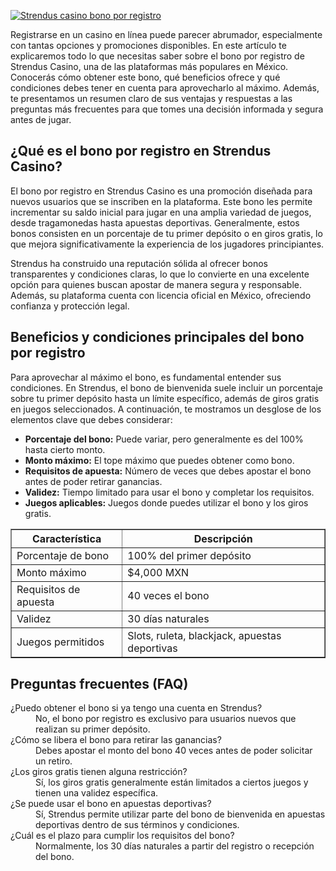 [![Strendus casino bono por registro](https://123-caf.pages.dev/gitsignup.png)](https://vrmoo.ru/Bt82HjjY)

<p>Registrarse en un casino en línea puede parecer abrumador, especialmente con tantas opciones y promociones disponibles. En este artículo te explicaremos todo lo que necesitas saber sobre el bono por registro de Strendus Casino, una de las plataformas más populares en México. Conocerás cómo obtener este bono, qué beneficios ofrece y qué condiciones debes tener en cuenta para aprovecharlo al máximo. Además, te presentamos un resumen claro de sus ventajas y respuestas a las preguntas más frecuentes para que tomes una decisión informada y segura antes de jugar.</p>  <h2>¿Qué es el bono por registro en Strendus Casino?</h2> <p>El bono por registro en Strendus Casino es una promoción diseñada para nuevos usuarios que se inscriben en la plataforma. Este bono les permite incrementar su saldo inicial para jugar en una amplia variedad de juegos, desde tragamonedas hasta apuestas deportivas. Generalmente, estos bonos consisten en un porcentaje de tu primer depósito o en giros gratis, lo que mejora significativamente la experiencia de los jugadores principiantes.</p> <p>Strendus ha construido una reputación sólida al ofrecer bonos transparentes y condiciones claras, lo que lo convierte en una excelente opción para quienes buscan apostar de manera segura y responsable. Además, su plataforma cuenta con licencia oficial en México, ofreciendo confianza y protección legal.</p>  <h2>Beneficios y condiciones principales del bono por registro</h2> <p>Para aprovechar al máximo el bono, es fundamental entender sus condiciones. En Strendus, el bono de bienvenida suele incluir un porcentaje sobre tu primer depósito hasta un límite específico, además de giros gratis en juegos seleccionados. A continuación, te mostramos un desglose de los elementos clave que debes considerar:</p>  <ul> <li><strong>Porcentaje del bono:</strong> Puede variar, pero generalmente es del 100% hasta cierto monto.</li> <li><strong>Monto máximo:</strong> El tope máximo que puedes obtener como bono.</li> <li><strong>Requisitos de apuesta:</strong> Número de veces que debes apostar el bono antes de poder retirar ganancias.</li> <li><strong>Validez:</strong> Tiempo limitado para usar el bono y completar los requisitos.</li> <li><strong>Juegos aplicables:</strong> Juegos donde puedes utilizar el bono y los giros gratis.</li> </ul>  <table border="1" cellpadding="6" cellspacing="0"> <thead> <tr> <th>Característica</th> <th>Descripción</th> </tr> </thead> <tbody> <tr> <td>Porcentaje de bono</td> <td>100% del primer depósito</td> </tr> <tr> <td>Monto máximo</td> <td>$4,000 MXN</td> </tr> <tr> <td>Requisitos de apuesta</td> <td>40 veces el bono</td> </tr> <tr> <td>Validez</td> <td>30 días naturales</td> </tr> <tr> <td>Juegos permitidos</td> <td>Slots, ruleta, blackjack, apuestas deportivas</td> </tr> </tbody> </table>  <h2>Preguntas frecuentes (FAQ)</h2> <dl>   <dt>¿Puedo obtener el bono si ya tengo una cuenta en Strendus?</dt>   <dd>No, el bono por registro es exclusivo para usuarios nuevos que realizan su primer depósito.</dd>      <dt>¿Cómo se libera el bono para retirar las ganancias?</dt>   <dd>Debes apostar el monto del bono 40 veces antes de poder solicitar un retiro.</dd>      <dt>¿Los giros gratis tienen alguna restricción?</dt>   <dd>Sí, los giros gratis generalmente están limitados a ciertos juegos y tienen una validez específica.</dd>      <dt>¿Se puede usar el bono en apuestas deportivas?</dt>   <dd>Sí, Strendus permite utilizar parte del bono de bienvenida en apuestas deportivas dentro de sus términos y condiciones.</dd>      <dt>¿Cuál es el plazo para cumplir los requisitos del bono?</dt>   <dd>Normalmente, los 30 días naturales a partir del registro o recepción del bono.</dd> </dl>